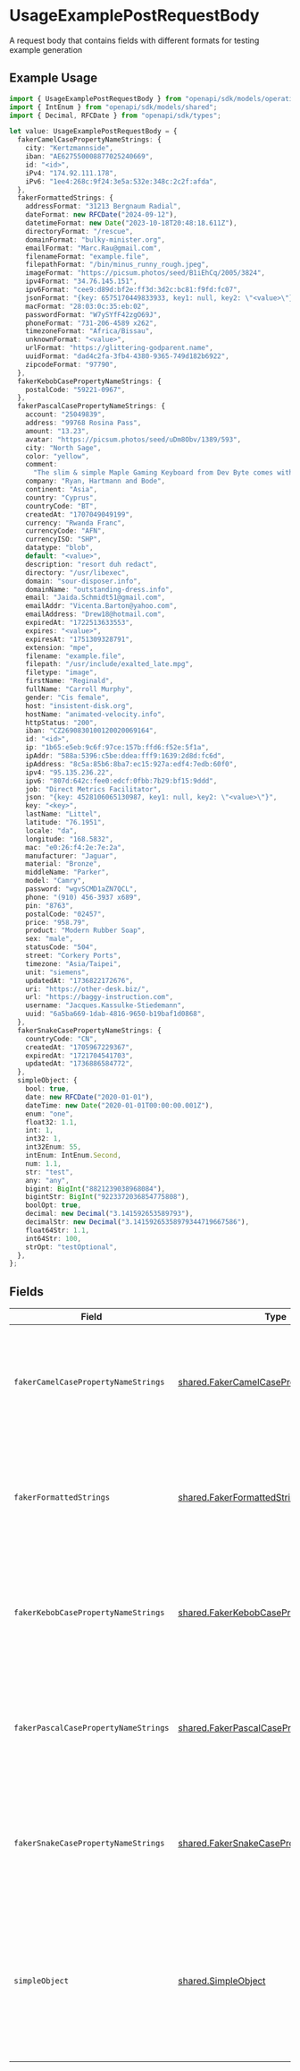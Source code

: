 # UsageExamplePostRequestBody

A request body that contains fields with different formats for testing example generation

## Example Usage

```typescript
import { UsageExamplePostRequestBody } from "openapi/sdk/models/operations";
import { IntEnum } from "openapi/sdk/models/shared";
import { Decimal, RFCDate } from "openapi/sdk/types";

let value: UsageExamplePostRequestBody = {
  fakerCamelCasePropertyNameStrings: {
    city: "Kertzmannside",
    iban: "AE627550008877025240669",
    id: "<id>",
    iPv4: "174.92.111.178",
    iPv6: "1ee4:268c:9f24:3e5a:532e:348c:2c2f:afda",
  },
  fakerFormattedStrings: {
    addressFormat: "31213 Bergnaum Radial",
    dateFormat: new RFCDate("2024-09-12"),
    datetimeFormat: new Date("2023-10-18T20:48:18.611Z"),
    directoryFormat: "/rescue",
    domainFormat: "bulky-minister.org",
    emailFormat: "Marc.Rau@gmail.com",
    filenameFormat: "example.file",
    filepathFormat: "/bin/minus_runny_rough.jpeg",
    imageFormat: "https://picsum.photos/seed/B1iEhCq/2005/3824",
    ipv4Format: "34.76.145.151",
    ipv6Format: "cee9:d89d:bf2e:ff3d:3d2c:bc81:f9fd:fc07",
    jsonFormat: "{key: 6575170449833933, key1: null, key2: \"<value>\"}",
    macFormat: "28:03:0c:35:eb:02",
    passwordFormat: "W7ySYfF42zgO69J",
    phoneFormat: "731-206-4589 x262",
    timezoneFormat: "Africa/Bissau",
    unknownFormat: "<value>",
    urlFormat: "https://glittering-godparent.name",
    uuidFormat: "dad4c2fa-3fb4-4380-9365-749d182b6922",
    zipcodeFormat: "97790",
  },
  fakerKebobCasePropertyNameStrings: {
    postalCode: "59221-0967",
  },
  fakerPascalCasePropertyNameStrings: {
    account: "25049839",
    address: "99768 Rosina Pass",
    amount: "13.23",
    avatar: "https://picsum.photos/seed/uDm8Obv/1389/593",
    city: "North Sage",
    color: "yellow",
    comment:
      "The slim & simple Maple Gaming Keyboard from Dev Byte comes with a sleek body and 7- Color RGB LED Back-lighting for smart functionality",
    company: "Ryan, Hartmann and Bode",
    continent: "Asia",
    country: "Cyprus",
    countryCode: "BT",
    createdAt: "1707049049199",
    currency: "Rwanda Franc",
    currencyCode: "AFN",
    currencyISO: "SHP",
    datatype: "blob",
    default: "<value>",
    description: "resort duh redact",
    directory: "/usr/libexec",
    domain: "sour-disposer.info",
    domainName: "outstanding-dress.info",
    email: "Jaida.Schmidt51@gmail.com",
    emailAddr: "Vicenta.Barton@yahoo.com",
    emailAddress: "Drew18@hotmail.com",
    expiredAt: "1722513633553",
    expires: "<value>",
    expiresAt: "1751309328791",
    extension: "mpe",
    filename: "example.file",
    filepath: "/usr/include/exalted_late.mpg",
    filetype: "image",
    firstName: "Reginald",
    fullName: "Carroll Murphy",
    gender: "Cis female",
    host: "insistent-disk.org",
    hostName: "animated-velocity.info",
    httpStatus: "200",
    iban: "CZ2690830100120020069164",
    id: "<id>",
    ip: "1b65:e5eb:9c6f:97ce:157b:ffd6:f52e:5f1a",
    ipAddr: "588a:5396:c5be:ddea:fff9:1639:2d8d:fc6d",
    ipAddress: "8c5a:85b6:8ba7:ec15:927a:edf4:7edb:60f0",
    ipv4: "95.135.236.22",
    ipv6: "807d:642c:fee0:edcf:0fbb:7b29:bf15:9ddd",
    job: "Direct Metrics Facilitator",
    json: "{key: 4528106065130987, key1: null, key2: \"<value>\"}",
    key: "<key>",
    lastName: "Littel",
    latitude: "76.1951",
    locale: "da",
    longitude: "168.5832",
    mac: "e0:26:f4:2e:7e:2a",
    manufacturer: "Jaguar",
    material: "Bronze",
    middleName: "Parker",
    model: "Camry",
    password: "wgvSCMD1aZN7QCL",
    phone: "(910) 456-3937 x689",
    pin: "8763",
    postalCode: "02457",
    price: "958.79",
    product: "Modern Rubber Soap",
    sex: "male",
    statusCode: "504",
    street: "Corkery Ports",
    timezone: "Asia/Taipei",
    unit: "siemens",
    updatedAt: "1736822172676",
    uri: "https://other-desk.biz/",
    url: "https://baggy-instruction.com",
    username: "Jacques.Kassulke-Stiedemann",
    uuid: "6a5ba669-1dab-4816-9650-b19baf1d0868",
  },
  fakerSnakeCasePropertyNameStrings: {
    countryCode: "CN",
    createdAt: "1705967229367",
    expiredAt: "1721704541703",
    updatedAt: "1736886584772",
  },
  simpleObject: {
    bool: true,
    date: new RFCDate("2020-01-01"),
    dateTime: new Date("2020-01-01T00:00:00.001Z"),
    enum: "one",
    float32: 1.1,
    int: 1,
    int32: 1,
    int32Enum: 55,
    intEnum: IntEnum.Second,
    num: 1.1,
    str: "test",
    any: "any",
    bigint: BigInt("8821239038968084"),
    bigintStr: BigInt("9223372036854775808"),
    boolOpt: true,
    decimal: new Decimal("3.141592653589793"),
    decimalStr: new Decimal("3.14159265358979344719667586"),
    float64Str: 1.1,
    int64Str: 100,
    strOpt: "testOptional",
  },
};
```

## Fields

| Field                                                                                                                                                          | Type                                                                                                                                                           | Required                                                                                                                                                       | Description                                                                                                                                                    |
| -------------------------------------------------------------------------------------------------------------------------------------------------------------- | -------------------------------------------------------------------------------------------------------------------------------------------------------------- | -------------------------------------------------------------------------------------------------------------------------------------------------------------- | -------------------------------------------------------------------------------------------------------------------------------------------------------------- |
| `fakerCamelCasePropertyNameStrings`                                                                                                                            | [shared.FakerCamelCasePropertyNameStrings](../../../sdk/models/shared/fakercamelcasepropertynamestrings.md)                                                    | :heavy_check_mark:                                                                                                                                             | A set of strings with camel case fieldnames that lead to relevant examples being generated for them                                                            |
| `fakerFormattedStrings`                                                                                                                                        | [shared.FakerFormattedStrings](../../../sdk/models/shared/fakerformattedstrings.md)                                                                            | :heavy_check_mark:                                                                                                                                             | A set of strings with format values that lead to relevant examples being generated for them                                                                    |
| `fakerKebobCasePropertyNameStrings`                                                                                                                            | [shared.FakerKebobCasePropertyNameStrings](../../../sdk/models/shared/fakerkebobcasepropertynamestrings.md)                                                    | :heavy_check_mark:                                                                                                                                             | A set of strings with kebob case fieldnames that lead to relevant examples being generated for them                                                            |
| `fakerPascalCasePropertyNameStrings`                                                                                                                           | [shared.FakerPascalCasePropertyNameStrings](../../../sdk/models/shared/fakerpascalcasepropertynamestrings.md)                                                  | :heavy_check_mark:                                                                                                                                             | A set of strings with pascal case fieldnames that lead to relevant examples being generated for them                                                           |
| `fakerSnakeCasePropertyNameStrings`                                                                                                                            | [shared.FakerSnakeCasePropertyNameStrings](../../../sdk/models/shared/fakersnakecasepropertynamestrings.md)                                                    | :heavy_check_mark:                                                                                                                                             | A set of strings with snake case fieldnames that lead to relevant examples being generated for them                                                            |
| `simpleObject`                                                                                                                                                 | [shared.SimpleObject](../../../sdk/models/shared/simpleobject.md)                                                                                              | :heavy_check_mark:                                                                                                                                             | A simple object that uses all our supported primitive types and enums and has optional properties.<br/><br/>[A link to the external docs.](https://speakeasy.com/docs) |